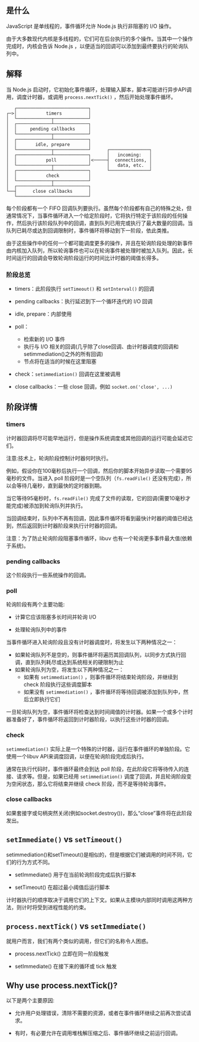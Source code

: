 ## 是什么

JavaScript 是单线程的，事件循环允许 Node.js 执行非阻塞的 I/O 操作。

由于大多数现代内核是多线程的，它们可在后台执行的多个操作。当其中一个操作完成时，内核会告诉 Node.js ，以便适当的回调可以添加到最终要执行的轮询队列中。

## 解释

当 Node.js 启动时，它初始化事件循环，处理输入脚本，脚本可能进行异步API调用，调度计时器，或调用 `process.nextTick()` ，然后开始处理事件循环。

```shell
   ┌───────────────────────────┐
┌─>│           timers          │
│  └─────────────┬─────────────┘
│  ┌─────────────┴─────────────┐
│  │     pending callbacks     │
│  └─────────────┬─────────────┘
│  ┌─────────────┴─────────────┐
│  │       idle, prepare       │
│  └─────────────┬─────────────┘      ┌───────────────┐
│  ┌─────────────┴─────────────┐      │   incoming:   │
│  │           poll            │<─────┤  connections, │
│  └─────────────┬─────────────┘      │   data, etc.  │
│  ┌─────────────┴─────────────┐      └───────────────┘
│  │           check           │
│  └─────────────┬─────────────┘
│  ┌─────────────┴─────────────┐
└──┤      close callbacks      │
   └───────────────────────────┘
```

每个阶段都有一个 FIFO 回调队列要执行。虽然每个阶段都有自己的特殊之处，但通常情况下，当事件循环进入一个给定阶段时，它将执行特定于该阶段的任何操作，然后执行该阶段队列中的回调，直到队列已用完或执行了最大数量的回调。当队列已耗尽或达到回调限制时，事件循环将移动到下一阶段，依此类推。

由于这些操作中的任何一个都可能调度更多的操作，并且在轮询阶段处理的新事件由内核加入队列，所以轮询事件也可以在轮询事件被处理时被加入队列。因此，长时间运行的回调会导致轮询阶段运行的时间比计时器的阈值长得多。

### 阶段总览

- timers：此阶段执行 `setTimeout()` 和 `setInterval()` 的回调

- pending callbacks：执行延迟到下一个循环迭代的 I/O 回调

- idle, prepare：内部使用

- poll：
  - 检索新的 I/O 事件
  - 执行与 I/O 相关的回调(几乎除了close回调、由计时器调度的回调和setimmediation()之外的所有回调)
  - 节点将在适当的时候在这里阻塞

- check：`setimmediation()` 回调在这里被调用

- close callbacks：一些 close 回调，例如 `socket.on('close', ...)`

## 阶段详情

### timers

计时器回调将尽可能早地运行，但是操作系统调度或其他回调的运行可能会延迟它们。

注意:技术上，轮询阶段控制计时器何时执行。

例如，假设你在100毫秒后执行一个回调，然后你的脚本开始异步读取一个需要95毫秒的文件。当进入 poll 阶段时是一个空队列（`fs.readFile()` 还没有完成），所以会等待几毫秒，直到最快的定时器到期。

当它等待95毫秒时，`fs.readFile()` 完成了文件的读取，它的回调(需要10毫秒才能完成)被添加到轮询队列并执行。

当回调结束时，队列中不再有回调，因此事件循环将看到最快计时器的阈值已经达到，然后返回到计时器阶段来执行计时器的回调。

注意：为了防止轮询阶段阻塞事件循环，libuv 也有一个轮询更多事件最大值(依赖于系统)。

### pending callbacks

这个阶段执行一些系统操作的回调。

### poll

轮询阶段有两个主要功能:

- 计算它应该阻塞多长时间并轮询 I/O

- 处理轮询队列中的事件

当事件循环进入轮询阶段且没有计时器调度时，将发生以下两种情况之一：

- 如果轮询队列不是空的，则事件循环将遍历其回调队列，以同步方式执行回调，直到队列耗尽或达到系统相关的硬限制为止
- 如果轮询队列为空，将发生以下两种情况之一：
  - 如果有 `setimmediation()` ，则事件循环将结束轮询阶段，并继续到 check 阶段执行这些调度脚本
  - 如果没有 `setimmediation()` ，事件循环将等待回调被添加到队列中，然后立即执行它们

一旦轮询队列为空，事件循环将检查达到时间阈值的计时器。如果一个或多个计时器准备好了，事件循环将返回到计时器阶段，以执行这些计时器的回调。

### check

`setimmediation()` 实际上是一个特殊的计时器，运行在事件循环的单独阶段。它使用一个libuv API来调度回调，以便在轮询阶段完成后执行。

通常在执行代码时，事件循环最终会到达 poll 阶段，在此阶段它将等待传入的连接、请求等。但是，如果已经用 `setimmediation()` 调度了回调，并且轮询阶段变为空闲状态，那么它将结束并继续 check 阶段，而不是等待轮询事件。

### close callbacks

如果套接字或句柄突然关闭(例如socket.destroy())，那么“close”事件将在此阶段发出。

## `setImmediate()` vs `setTimeout()`

setimmediation()和setTimeout()是相似的，但是根据它们被调用的时间不同，它们的行为方式不同。

- setImmediate() 用于在当前轮询阶段完成后执行脚本

- setTimeout() 在超过最小阈值后运行脚本

计时器执行的顺序取决于调用它们的上下文。如果从主模块内部同时调用这两种方法，则计时将受到进程性能的约束。

## `process.nextTick()` vs `setImmediate()`

就用户而言，我们有两个类似的调用，但它们的名称令人困惑。

- process.nextTick() 立即在同一阶段触发

- setImmediate() 在接下来的循环或 tick 触发

## Why use process.nextTick()?

以下是两个主要原因:

- 允许用户处理错误，清除不需要的资源，或者在事件循环继续之前再次尝试请求。

- 有时，有必要允许在调用堆栈解压缩之后、事件循环继续之前运行回调。

